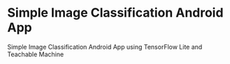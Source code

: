 # Simple Image Classification Android App
 Simple Image Classification Android App using TensorFlow Lite and Teachable Machine
